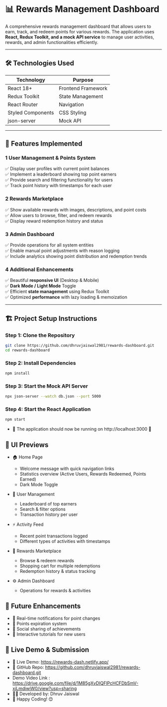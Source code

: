 # 📊 Rewards Management Dashboard

A comprehensive rewards management dashboard that allows users to earn, track, and redeem points for various rewards. The application uses **React, Redux Toolkit, and a mock API service** to manage user activities, rewards, and admin functionalities efficiently.

---

## 🛠️ Technologies Used

| Technology      | Purpose                     |
|----------------|-----------------------------|
| React 18+      | Frontend Framework          |
| Redux Toolkit  | State Management            |
| React Router   | Navigation                  |
| Styled Components | CSS Styling            |
| json-server    | Mock API                     |

---

## 🚀 Features Implemented

### **1 User Management & Points System**
✅ Display user profiles with current point balances  
✅ Implement a leaderboard showing top point earners  
✅ Provide search and filtering functionality for users  
✅ Track point history with timestamps for each user  

### **2 Rewards Marketplace**
✅ Show available rewards with images, descriptions, and point costs  
✅ Allow users to browse, filter, and redeem rewards   
✅ Display reward redemption history and status  

### **3 Admin Dashboard**
✅ Provide operations for all system entities  
✅ Enable manual point adjustments with reason logging  
✅ Include analytics showing point distribution and redemption trends    

### **4 Additional Enhancements**
✅ Beautiful **responsive UI** (Desktop & Mobile)  
✅ **Dark Mode / Light Mode** Toggle  
✅ Efficient **state management** using Redux Toolkit  
✅ Optimized **performance** with lazy loading & memoization  

---

## 🏗️ Project Setup Instructions

### **Step 1: Clone the Repository**
```bash
git clone https://github.com/dhruvjaiswal2981/rewards-dashboard.git
cd rewards-dashboard
```
### **Step 2: Install Dependencies**
```bash
npm install
```
### **Step 3: Start the Mock API Server**
```bash
npx json-server --watch db.json --port 5000
```
### **Step 4: Start the React Application**
```bash
npm start
```
- 🚀 The application should now be running on http://localhost:3000 🎉

## 📸 UI Previews
- 🏠 Home Page
    - Welcome message with quick navigation links
    - Statistics overview (Active Users, Rewards Redeemed, Points Earned)
    - Dark Mode Toggle

- 👥 User Management
    - Leaderboard of top earners
    - Search & filter options
    - Transaction history per user

- ⚡ Activity Feed
    - Recent point transactions logged
    - Different types of activities with timestamps

- 🎁 Rewards Marketplace
    - Browse & redeem rewards
    - Shopping cart for multiple redemptions
    - Redemption history & status tracking

- ⚙️ Admin Dashboard
    - Operations for rewards & activities


## 📌 Future Enhancements
- 🔹 Real-time notifications for point changes
- 🔹 Points expiration system
- 🔹 Social sharing of achievements
- 🔹 Interactive tutorials for new users

## 🔗 Live Demo & Submission
- 📢 Live Demo: https://rewards-dash.netlify.app/
- 📢 GitHub Repo: https://github.com/dhruvjaiswal2981/rewards-dashboard.git
- Demo Video Link : https://drive.google.com/file/d/1M85gXvDIQFlPcHCFDbSmV-xjLmdiwiW0/view?usp=sharing
- 👨‍💻 Developed by: Dhruv Jaiswal
- 🚀 Happy Coding! 😊